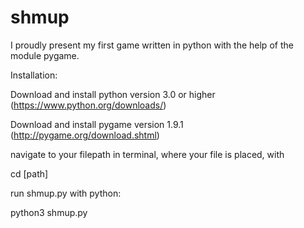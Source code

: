 # shmup
I proudly present my first game written in python with the help of the module pygame.

Installation:

Download and install python version 3.0 or higher (https://www.python.org/downloads/)

Download and install pygame version 1.9.1 (http://pygame.org/download.shtml)

navigate to your filepath in terminal, where your file is placed, with

  cd [path]

run shmup.py with python:

  python3 shmup.py
